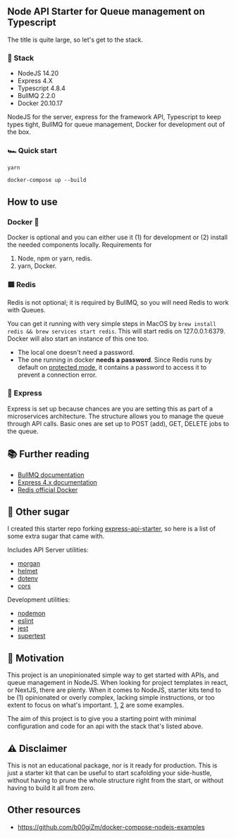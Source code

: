 ## Node API Starter for Queue management on Typescript

The title is quite large, so let's get to the stack.

### 💾 Stack

- NodeJS 14.20
- Express 4.X
- Typescript 4.8.4
- BullMQ 2.2.0
- Docker 20.10.17

NodeJS for the server, express for the framework API, Typescript to keep types tight, BullMQ for queue management, Docker for development out of the box.

### 🏎️ Quick start

```
yarn
```

```
docker-compose up --build
```

## How to use

### Docker 🐳

Docker is optional and you can either use it (1) for development or (2) install the needed components locally. Requirements for
1. Node, npm or yarn, redis.
2. yarn, Docker.

### 🟥 Redis 

Redis is not optional; it is required by BullMQ, so you will need Redis to work with Queues.

You can get it running with very simple steps in MacOS by `brew install redis && brew services start redis`. This will start redis on 127.0.0.1:6379. Docker will also start an instance of this one too.
- The local one doesn't need a password.
- The one running in docker **needs a password**. Since Redis runs by default on [protected mode](https://redis.io/docs/manual/security/), it contains a password to access it to prevent a connection error.

### 💚 Express 

Express is set up because chances are you are setting this as part of a microservices architecture. The structure allows you to manage the queue through API calls. Basic ones are set up to POST (add), GET, DELETE jobs to the queue.

## 📚 Further reading 

- [BullMQ documentation](https://docs.bullmq.io/)
- [Express 4.x documentation](https://expressjs.com/en/guide/routing.html)
- [Redis official Docker](https://hub.docker.com/_/redis)

## 🍭 Other sugar

I created this starter repo forking [express-api-starter](https://github.com/w3cj/express-api-starter), so here is a list of some extra sugar that came with.

Includes API Server utilities:

* [morgan](https://www.npmjs.com/package/morgan)
* [helmet](https://www.npmjs.com/package/helmet)
* [dotenv](https://www.npmjs.com/package/dotenv)
* [cors](https://www.npmjs.com/package/cors)

Development utilities:

* [nodemon](https://www.npmjs.com/package/nodemon)
* [eslint](https://www.npmjs.com/package/eslint)
* [jest](https://www.npmjs.com/package/jest)
* [supertest](https://www.npmjs.com/package/supertest)

## 💪 Motivation 

This project is an unopinionated simple way to get started with APIs, and queue management in NodeJS. When looking for project templates in react, or NextJS, there are plenty. When it comes to NodeJS, starter kits tend to be (1) opinionated or overly complex, lacking simple instructions, or too extent to focus on what's important. [1](https://github.com/ljlm0402/typescript-express-starter), [2](https://github.com/helmuthdu/typescript-express-api-starter) are some examples.

The aim of this project is to give you a starting point with minimal configuration and code for an api with the stack that's listed above.

## ⚠️ Disclaimer 

This is not an educational package, nor is it ready for production. This is just a starter kit that can be useful to start scafolding your side-hustle, without having to prune the whole structure right from the start, or without having to build it all from zero.

## Other resources
- https://github.com/b00giZm/docker-compose-nodejs-examples
